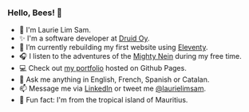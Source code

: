 ### Hello, Bees! :honeybee:

- 🐢  I'm Laurie Lim Sam.
- ✨  I'm a software developer at [Druid Oy](https://druid.fi/en/).
- 🌱  I’m currently rebuilding my first website using [Eleventy](https://www.11ty.dev/).
- 🎧  I listen to the adventures of the [Mighty Nein](https://www.youtube.com/playlist?list=PL1tiwbzkOjQxD0jjAE7PsWoaCrs0EkBH2) during my free time.
- :computer:  Check out [my portfolio](https://laurielim.github.io/) hosted on Github Pages.
- 💬  Ask me anything in English, French, Spanish or Catalan.
- 📫  Message me via [LinkedIn](https://www.linkedin.com/in/laurielim/) or tweet me [@laurielimsam](https://twitter.com/intent/tweet?screen_name=laurielimsam).
- 🌴  Fun fact: I'm from the tropical island of Mauritius.
